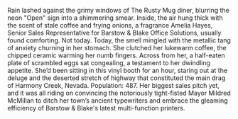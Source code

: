 Rain lashed against the grimy windows of The Rusty Mug diner, blurring the neon "Open" sign into a shimmering smear. Inside, the air hung thick with the scent of stale coffee and frying onions, a fragrance Amelia Hayes, Senior Sales Representative for Barstow & Blake Office Solutions, usually found comforting. Not today. Today, the smell mingled with the metallic tang of anxiety churning in her stomach.  She clutched her lukewarm coffee, the chipped ceramic warming her numb fingers. Across from her, a half-eaten plate of scrambled eggs sat congealing, a testament to her dwindling appetite.  She’d been sitting in this vinyl booth for an hour, staring out at the deluge and the deserted stretch of highway that constituted the main drag of Harmony Creek, Nevada. Population: 487.  Her biggest sales pitch yet, and it was all riding on convincing the notoriously tight-fisted Mayor Mildred McMillan to ditch her town’s ancient typewriters and embrace the gleaming efficiency of Barstow & Blake's latest multi-function printers.
